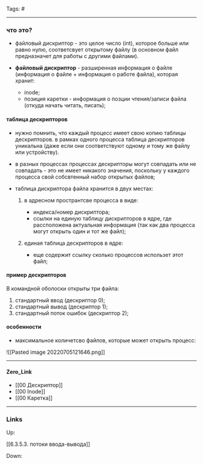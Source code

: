 Tags: #
***
### что это?
- файловый дискриптор - это целое число (int), которое больше или равно нулю, соответсвует открытому файлу (в основном файл предназначет для работы с другими файлами). 

- **файловый дискриптор** - разширенная информация о файле (информация о файле + информация о работе файла), которая хранит:
	- inode;
	- позиция каретки - информация о позции чтения/записи файла (откуда начать читать, писать);

#### таблица дескрипторов
- нужно помнить, что каждый процесс имеет свою копию таблицы дескрипторов. в рамках одного процесса таблица дескрипторов уникальна (даже если они соответствуют одному и тому же файлу или устройству).
- в разных процессах процессах дескрипторы могут совпадать или не совпадать - это не имеет никакого значения, поскольку у каждого процесса свой собсвтенный набор открытых файлов;

- таблица дискриптора файла хранится в двух местах: 
	1) в адресном пространтсве процесса в виде: 
	
		- индекса/номер дискриптора;
		- ссылки на единую таблицу дискрипторов в ядре, где рассположена актуальная информация (так как два процесса могут открыть один и тот же файл);
		
	2) единая таблица дескрипторов в ядре:
		- еще содержит ссылку сколько процессов использет этот файл;

#### пример дескрипторов
В командной оболоски открыты три файла: 
1) стандартный ввод (дескриптор 0);
2) стандартный вывод (дескриптор 1);
3) стандартный поток ошибок (дескриптор 2);

#### особенности
- максимальное количетсво файлов, которые может открыть процесс:

![[Pasted image 20220705121646.png]]

***
#### Zero_Link
- [[00 Дескриптор]]
- [[00 Inode]]
- [[00 Каретка]]
***
### Links
Up:

[[6.3.5.3. потоки ввода-вывода]]

Down:


